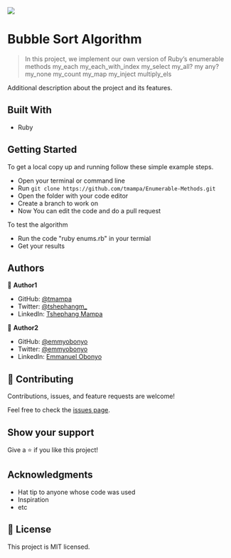 ![](https://img.shields.io/badge/Microverse-blueviolet)

# Bubble Sort Algorithm

> In this project, we implement our own version of Ruby’s enumerable methods
> my_each
> my_each_with_index
> my_select
> my_all?
> my any?
> my_none
> my_count
> my_map
> my_inject
>multiply_els

Additional description about the project and its features.

## Built With

- Ruby

## Getting Started
To get a local copy up and running follow these simple example steps.

- Open your terminal or command line
- Run `git clone https://github.com/tmampa/Enumerable-Methods.git`
- Open the folder with your code editor
- Create a branch to work on
- Now You can edit the code and do a pull request

To test the algorithm
- Run the code "ruby enums.rb" in your termial
- Get your results

## Authors

👤 **Author1**

- GitHub: [@tmampa](https://github.com/tmampa)
- Twitter: [@tshephangm_](https://twitter.com/tshephangm_)
- LinkedIn: [Tshephang Mampa](https://linkedin.com/in/tshephang-mampa-9235951a1/)

👤 **Author2**

- GitHub: [@emmyobonyo](https://github.com/emmyobonyo)
- Twitter: [@emmyobonyo](https://twitter.com/emmyobonyo)
- LinkedIn: [Emmanuel Obonyo](https://linkedin.com/in/emmanuel-obonyo-3728a2200/)

## 🤝 Contributing

Contributions, issues, and feature requests are welcome!

Feel free to check the [issues page](https://github.com/tmampa/Enumerable-Methods/issues).

## Show your support

Give a ⭐️ if you like this project!

## Acknowledgments

- Hat tip to anyone whose code was used
- Inspiration
- etc

## 📝 License

This project is MIT licensed.
